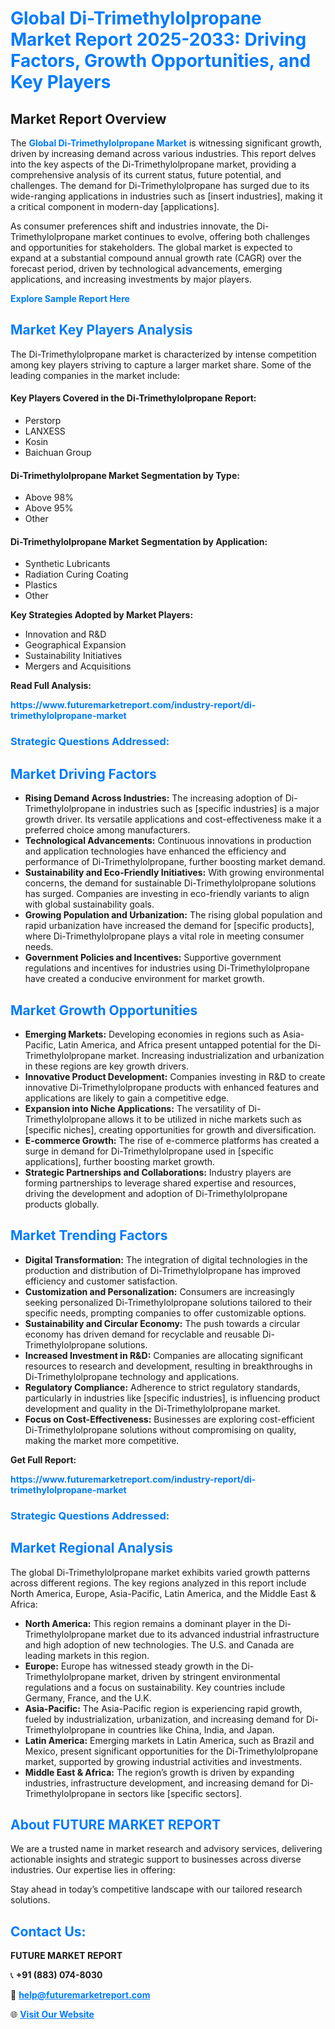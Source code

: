 <h1 style="color: #007BFF;">Global Di-Trimethylolpropane Market Report 2025-2033: Driving Factors, Growth Opportunities, and Key Players</h1>

<section id="overview">
<h2>Market Report Overview</h2>
<p>The <a href="https://www.futuremarketreport.com/industry-report/di-trimethylolpropane-market" style="color: #007BFF; text-decoration: none;"><strong>Global Di-Trimethylolpropane Market</strong></a> is witnessing significant growth, driven by increasing demand across various industries. This report delves into the key aspects of the Di-Trimethylolpropane market, providing a comprehensive analysis of its current status, future potential, and challenges. The demand for Di-Trimethylolpropane has surged due to its wide-ranging applications in industries such as [insert industries], making it a critical component in modern-day [applications].</p>
<p>As consumer preferences shift and industries innovate, the Di-Trimethylolpropane market continues to evolve, offering both challenges and opportunities for stakeholders. The global market is expected to expand at a substantial compound annual growth rate (CAGR) over the forecast period, driven by technological advancements, emerging applications, and increasing investments by major players.</p>
</section>

<section id="overview">
<p><a href="https://www.futuremarketreport.com/request-sample/reportId=114690" style="color: #007BFF; text-decoration: none;"><strong>Explore Sample Report Here</strong></a></p>
</section>

<section id="key-players">
<h2 style="color: #007BFF;">Market Key Players Analysis</h2>
<p>The Di-Trimethylolpropane market is characterized by intense competition among key players striving to capture a larger market share. Some of the leading companies in the market include:</p>
<h4>Key Players Covered in the Di-Trimethylolpropane Report:</h4>
<ul><li>Perstorp</li><li>LANXESS</li><li>Kosin</li><li>Baichuan Group</li></ul>
<h4>Di-Trimethylolpropane Market Segmentation by Type:</h4>
<ul><li>Above 98%</li><li>Above 95%</li><li>Other</li></ul>

<h4>Di-Trimethylolpropane Market Segmentation by Application:</h4>
<ul><li>Synthetic Lubricants</li><li>Radiation Curing Coating</li><li>Plastics</li><li>Other</li></ul>
<p><strong>Key Strategies Adopted by Market Players:</strong></p>
<ul>
<li>Innovation and R&D</li>
<li>Geographical Expansion</li>
<li>Sustainability Initiatives</li>
<li>Mergers and Acquisitions</li>
</ul>
</section>

<section>
<p><strong>Read Full Analysis: </strong></p><a href="https://www.futuremarketreport.com/industry-report/di-trimethylolpropane-market" style="color: #007BFF; text-decoration: none;"><strong>https://www.futuremarketreport.com/industry-report/di-trimethylolpropane-market</strong></a>
<h3 style="color: #007BFF;">Strategic Questions Addressed:</h3>
</section>

<section id="driving-factors">
<h2 style="color: #007BFF;">Market Driving Factors</h2>
<ul>
<li><strong>Rising Demand Across Industries:</strong> The increasing adoption of Di-Trimethylolpropane in industries such as [specific industries] is a major growth driver. Its versatile applications and cost-effectiveness make it a preferred choice among manufacturers.</li>
<li><strong>Technological Advancements:</strong> Continuous innovations in production and application technologies have enhanced the efficiency and performance of Di-Trimethylolpropane, further boosting market demand.</li>
<li><strong>Sustainability and Eco-Friendly Initiatives:</strong> With growing environmental concerns, the demand for sustainable Di-Trimethylolpropane solutions has surged. Companies are investing in eco-friendly variants to align with global sustainability goals.</li>
<li><strong>Growing Population and Urbanization:</strong> The rising global population and rapid urbanization have increased the demand for [specific products], where Di-Trimethylolpropane plays a vital role in meeting consumer needs.</li>
<li><strong>Government Policies and Incentives:</strong> Supportive government regulations and incentives for industries using Di-Trimethylolpropane have created a conducive environment for market growth.</li>
</ul>
</section>

<section id="growth-opportunities">
<h2 style="color: #007BFF;">Market Growth Opportunities</h2>
<ul>
<li><strong>Emerging Markets:</strong> Developing economies in regions such as Asia-Pacific, Latin America, and Africa present untapped potential for the Di-Trimethylolpropane market. Increasing industrialization and urbanization in these regions are key growth drivers.</li>
<li><strong>Innovative Product Development:</strong> Companies investing in R&D to create innovative Di-Trimethylolpropane products with enhanced features and applications are likely to gain a competitive edge.</li>
<li><strong>Expansion into Niche Applications:</strong> The versatility of Di-Trimethylolpropane allows it to be utilized in niche markets such as [specific niches], creating opportunities for growth and diversification.</li>
<li><strong>E-commerce Growth:</strong> The rise of e-commerce platforms has created a surge in demand for Di-Trimethylolpropane used in [specific applications], further boosting market growth.</li>
<li><strong>Strategic Partnerships and Collaborations:</strong> Industry players are forming partnerships to leverage shared expertise and resources, driving the development and adoption of Di-Trimethylolpropane products globally.</li>
</ul>
</section>

<section id="trending-factors">
<h2 style="color: #007BFF;">Market Trending Factors</h2>
<ul>
<li><strong>Digital Transformation:</strong> The integration of digital technologies in the production and distribution of Di-Trimethylolpropane has improved efficiency and customer satisfaction.</li>
<li><strong>Customization and Personalization:</strong> Consumers are increasingly seeking personalized Di-Trimethylolpropane solutions tailored to their specific needs, prompting companies to offer customizable options.</li>
<li><strong>Sustainability and Circular Economy:</strong> The push towards a circular economy has driven demand for recyclable and reusable Di-Trimethylolpropane solutions.</li>
<li><strong>Increased Investment in R&D:</strong> Companies are allocating significant resources to research and development, resulting in breakthroughs in Di-Trimethylolpropane technology and applications.</li>
<li><strong>Regulatory Compliance:</strong> Adherence to strict regulatory standards, particularly in industries like [specific industries], is influencing product development and quality in the Di-Trimethylolpropane market.</li>
<li><strong>Focus on Cost-Effectiveness:</strong> Businesses are exploring cost-efficient Di-Trimethylolpropane solutions without compromising on quality, making the market more competitive.</li>
</ul>
</section>

<section>
<p><strong>Get Full Report: </strong></p><a href="https://www.futuremarketreport.com/industry-report/di-trimethylolpropane-market" style="color: #007BFF; text-decoration: none;"><strong>https://www.futuremarketreport.com/industry-report/di-trimethylolpropane-market</strong></a>
<h3 style="color: #007BFF;">Strategic Questions Addressed:</h3>
</section>


<section id="regional-analysis">
<h2 style="color: #007BFF;">Market Regional Analysis</h2>
<p>The global Di-Trimethylolpropane market exhibits varied growth patterns across different regions. The key regions analyzed in this report include North America, Europe, Asia-Pacific, Latin America, and the Middle East & Africa:</p>
<ul>
<li><strong>North America:</strong> This region remains a dominant player in the Di-Trimethylolpropane market due to its advanced industrial infrastructure and high adoption of new technologies. The U.S. and Canada are leading markets in this region.</li>
<li><strong>Europe:</strong> Europe has witnessed steady growth in the Di-Trimethylolpropane market, driven by stringent environmental regulations and a focus on sustainability. Key countries include Germany, France, and the U.K.</li>
<li><strong>Asia-Pacific:</strong> The Asia-Pacific region is experiencing rapid growth, fueled by industrialization, urbanization, and increasing demand for Di-Trimethylolpropane in countries like China, India, and Japan.</li>
<li><strong>Latin America:</strong> Emerging markets in Latin America, such as Brazil and Mexico, present significant opportunities for the Di-Trimethylolpropane market, supported by growing industrial activities and investments.</li>
<li><strong>Middle East & Africa:</strong> The region’s growth is driven by expanding industries, infrastructure development, and increasing demand for Di-Trimethylolpropane in sectors like [specific sectors].</li>
</ul>
</section>

<footer>
<h2 style="color: #007BFF;">About FUTURE MARKET REPORT</h2>
<p>We are a trusted name in market research and advisory services, delivering actionable insights and strategic support to businesses across diverse industries. Our expertise lies in offering:</p>

<p>Stay ahead in today’s competitive landscape with our tailored research solutions.</p>

<h2 style="color: #007BFF;">Contact Us:</h2>
<p><strong>FUTURE MARKET REPORT</strong></p>
<p>📞 <strong>+91 (883) 074-8030</strong></p>
<p>📧 <strong><a href="mailto:help@futuremarketreport.com" style="color: #007BFF;">help@futuremarketreport.com</a></strong></p>
<p>🌐 <strong><a href="https://www.futuremarketreport.com/" style="color: #007BFF;">Visit Our Website</a></strong></p>
</footer>